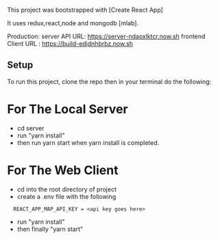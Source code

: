 This project was bootstrapped with [Create React App]

It uses redux,react,node and mongodb [mlab].

Production:
server API URL: https://server-ndaoxlktcr.now.sh
frontend Client URL : https://build-edjdnhbrbz.now.sh

## Setup

To run this project, clone the repo then in your terminal do the following:
  
 # For The Local Server
- cd server
- run "yarn install"
- then run yarn start when yarn install is completed.


# For The Web Client
- cd into the root directory of project
- create a .env file with the following

```
  REACT_APP_MAP_API_KEY = <api key goes here>
```
- run "yarn install"
- then finally "yarn start"
